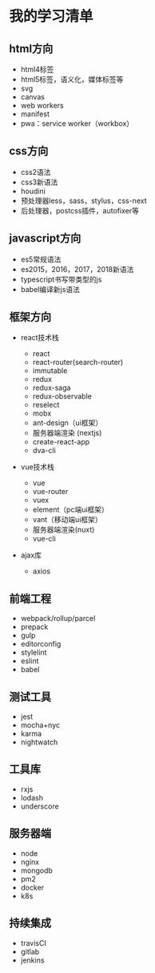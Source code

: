 # 我的学习清单

## html方向

* html4标签
* html5标签，语义化，媒体标签等
* svg
* canvas
* web workers
* manifest
* pwa：service worker（workbox）

## css方向

* css2语法
* css3新语法
* houdini
* 预处理器less，sass，stylus，css-next 
* 后处理器，postcss插件，autofixer等

## javascript方向

* es5常规语法
* es2015，2016，2017，2018新语法
* typescript书写带类型的js
* babel编译新js语法

## 框架方向

* react技术栈
    * react
    * react-router(search-router)
    * immutable
    * redux
    * redux-saga
    * redux-observable
    * reselect
    * mobx
    * ant-design（ui框架）
    * 服务器端渲染 (nextjs)
    * create-react-app
    * dva-cli

* vue技术栈
    * vue
    * vue-router
    * vuex
    * element（pc端ui框架）
    * vant（移动端ui框架）
    * 服务器端渲染(nuxt)
    * vue-cli

* ajax库
    * axios

## 前端工程

* webpack/rollup/parcel
* prepack
* gulp
* editorconfig
* stylelint
* eslint
* babel

## 测试工具

* jest
* mocha+nyc
* karma
* nightwatch

## 工具库

* rxjs
* lodash
* underscore

## 服务器端

* node
* nginx
* mongodb
* pm2
* docker
* k8s

## 持续集成

* travisCI
* gitlab
* jenkins

